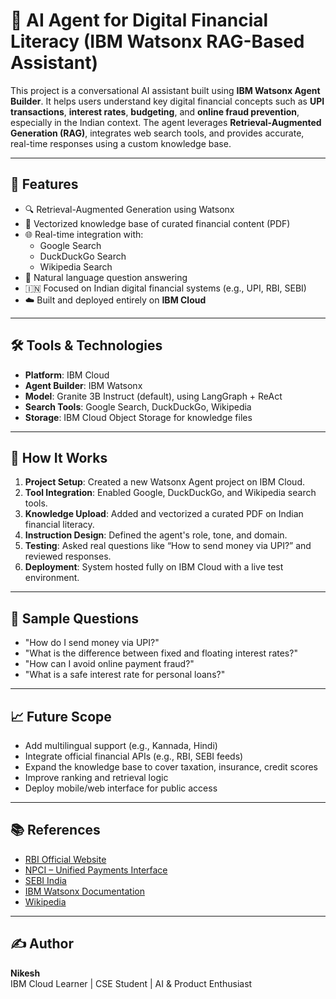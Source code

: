 # 💬 AI Agent for Digital Financial Literacy (IBM Watsonx RAG-Based Assistant)

This project is a conversational AI assistant built using **IBM Watsonx Agent Builder**. It helps users understand key digital financial concepts such as **UPI transactions**, **interest rates**, **budgeting**, and **online fraud prevention**, especially in the Indian context. The agent leverages **Retrieval-Augmented Generation (RAG)**, integrates web search tools, and provides accurate, real-time responses using a custom knowledge base.

---

## 🧠 Features

- 🔍 Retrieval-Augmented Generation using Watsonx
- 📄 Vectorized knowledge base of curated financial content (PDF)
- 🌐 Real-time integration with:
  - Google Search
  - DuckDuckGo Search
  - Wikipedia Search
- 💬 Natural language question answering
- 🇮🇳 Focused on Indian digital financial systems (e.g., UPI, RBI, SEBI)
- ☁️ Built and deployed entirely on **IBM Cloud**

---


## 🛠️ Tools & Technologies

- **Platform**: IBM Cloud  
- **Agent Builder**: IBM Watsonx  
- **Model**: Granite 3B Instruct (default), using LangGraph + ReAct  
- **Search Tools**: Google Search, DuckDuckGo, Wikipedia  
- **Storage**: IBM Cloud Object Storage for knowledge files  

---

## 🚀 How It Works

1. **Project Setup**: Created a new Watsonx Agent project on IBM Cloud.
2. **Tool Integration**: Enabled Google, DuckDuckGo, and Wikipedia search tools.
3. **Knowledge Upload**: Added and vectorized a curated PDF on Indian financial literacy.
4. **Instruction Design**: Defined the agent's role, tone, and domain.
5. **Testing**: Asked real questions like “How to send money via UPI?” and reviewed responses.
6. **Deployment**: System hosted fully on IBM Cloud with a live test environment.

---

## 🧪 Sample Questions

- "How do I send money via UPI?"
- "What is the difference between fixed and floating interest rates?"
- "How can I avoid online payment fraud?"
- "What is a safe interest rate for personal loans?"

---

## 📈 Future Scope

- Add multilingual support (e.g., Kannada, Hindi)
- Integrate official financial APIs (e.g., RBI, SEBI feeds)
- Expand the knowledge base to cover taxation, insurance, credit scores
- Improve ranking and retrieval logic
- Deploy mobile/web interface for public access

---

## 📚 References

- [RBI Official Website](https://rbi.org.in)  
- [NPCI – Unified Payments Interface](https://www.npci.org.in)  
- [SEBI India](https://www.sebi.gov.in)  
- [IBM Watsonx Documentation](https://www.ibm.com/cloud/watsonx)  
- [Wikipedia](https://en.wikipedia.org)

---

## ✍️ Author

**Nikesh**  
IBM Cloud Learner | CSE Student | AI & Product Enthusiast  


